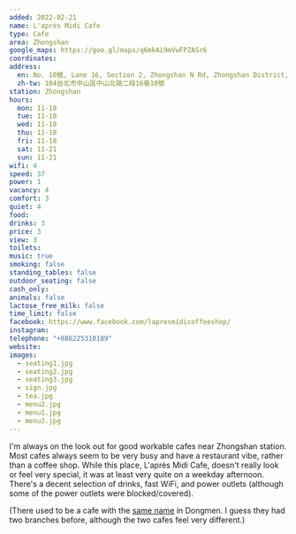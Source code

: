 ```yaml
---
added: 2022-02-21
name: L'après Midi Cafe
type: Cafe
area: Zhongshan
google_maps: https://goo.gl/maps/q6mkAi9mVwFPZASr6
coordinates: 
address:
  en: No. 10號, Lane 16, Section 2, Zhongshan N Rd, Zhongshan District, Taipei City, 104
  zh-tw: 104台北市中山區中山北路二段16巷10號
station: Zhongshan
hours:
  mon: 11-18
  tue: 11-18
  wed: 11-18
  thu: 11-18
  fri: 11-18
  sat: 11-21
  sun: 11-21
wifi: 4
speed: 37
power: 1
vacancy: 4
comfort: 3
quiet: 4
food: 
drinks: 3
price: 3
view: 3
toilets: 
music: true
smoking: false
standing_tables: false
outdoor_seating: false
cash_only: 
animals: false
lactose_free_milk: false
time_limit: false
facebook: https://www.facebook.com/lapresmidicoffeeshop/
instagram: 
telephone: "+886225310189"
website: 
images:
  - seating1.jpg
  - seating2.jpg
  - seating3.jpg
  - sign.jpg
  - tea.jpg
  - menu2.jpg
  - menu1.jpg
  - menu3.jpg
---
```


I'm always on the look out for good workable cafes near Zhongshan station. Most cafes always seem to be very busy and have a restaurant vibe, rather than a coffee shop. While this place, L'après Midi Cafe, doesn't really look or feel very special, it was at least very quite on a weekday afternoon. There's a decent selection of drinks, fast WiFi, and power outlets (although some of the power outlets were blocked/covered).

(There used to be a cafe with the [same name](/taipei/lapresmidi/) in Dongmen. I guess they had two branches before, although the two cafes feel very different.)
